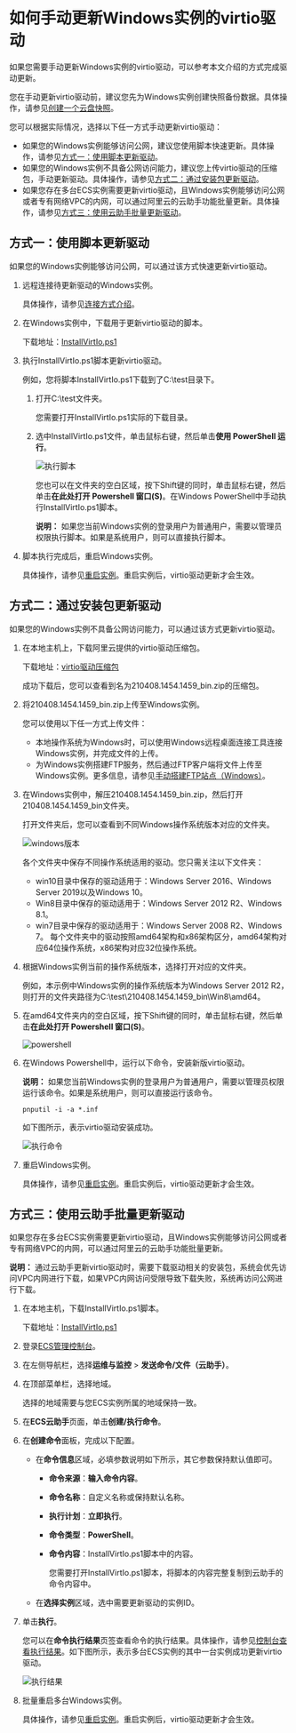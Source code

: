 # 如何手动更新Windows实例的virtio驱动

如果您需要手动更新Windows实例的virtio驱动，可以参考本文介绍的方式完成驱动更新。

您在手动更新virtio驱动前，建议您先为Windows实例创建快照备份数据。具体操作，请参见[创建一个云盘快照](/cn.zh-CN/快照/使用快照/创建一个云盘快照.md)。

您可以根据实际情况，选择以下任一方式手动更新virtio驱动：

-   如果您的Windows实例能够访问公网，建议您使用脚本快速更新。具体操作，请参见[方式一：使用脚本更新驱动](#section_dxx_gk9_ro8)。
-   如果您的Windows实例不具备公网访问能力，建议您上传virtio驱动的压缩包，手动更新驱动。具体操作，请参见[方式二：通过安装包更新驱动](#section_1kb_hov_812)。
-   如果您存在多台ECS实例需要更新virtio驱动，且Windows实例能够访问公网或者专有网络VPC的内网，可以通过阿里云的云助手功能批量更新。具体操作，请参见[方式三：使用云助手批量更新驱动](#section_u8c_blo_x3v)。

## 方式一：使用脚本更新驱动

如果您的Windows实例能够访问公网，可以通过该方式快速更新virtio驱动。

1.  远程连接待更新驱动的Windows实例。

    具体操作，请参见[连接方式介绍](/cn.zh-CN/实例/连接实例/连接方式概述.md)。

2.  在Windows实例中，下载用于更新virtio驱动的脚本。

    下载地址：[InstallVirtIo.ps1](https://windows-driver-cn-beijing.oss-cn-beijing.aliyuncs.com/virtio/InstallVirtIo.ps1)

3.  执行InstallVirtIo.ps1脚本更新virtio驱动。

    例如，您将脚本InstallVirtIo.ps1下载到了C:\\test目录下。

    1.  打开C:\\test文件夹。

        您需要打开InstallVirtIo.ps1实际的下载目录。

    2.  选中InstallVirtIo.ps1文件，单击鼠标右键，然后单击**使用 PowerShell 运行**。

        ![执行脚本](https://static-aliyun-doc.oss-accelerate.aliyuncs.com/assets/img/zh-CN/6902421261/p274473.png)

        您也可以在文件夹的空白区域，按下Shift键的同时，单击鼠标右键，然后单击**在此处打开 Powershell 窗口\(S\)**。在Windows PowerShell中手动执行InstallVirtIo.ps1脚本。

        **说明：** 如果您当前Windows实例的登录用户为普通用户，需要以管理员权限执行脚本。如果是系统用户，则可以直接执行脚本。

4.  脚本执行完成后，重启Windows实例。

    具体操作，请参见[重启实例](/cn.zh-CN/实例/管理实例状态/重启实例.md)。重启实例后，virtio驱动更新才会生效。


## 方式二：通过安装包更新驱动

如果您的Windows实例不具备公网访问能力，可以通过该方式更新virtio驱动。

1.  在本地主机上，下载阿里云提供的virtio驱动压缩包。

    下载地址：[virtio驱动压缩包](https://windows-driver-cn-beijing.oss-cn-beijing.aliyuncs.com/virtio/210408.1454.1459_bin.zip)

    成功下载后，您可以查看到名为210408.1454.1459\_bin.zip的压缩包。

2.  将210408.1454.1459\_bin.zip上传至Windows实例。

    您可以使用以下任一方式上传文件：

    -   本地操作系统为Windows时，可以使用Windows远程桌面连接工具连接Windows实例，并完成文件的上传。
    -   为Windows实例搭建FTP服务，然后通过FTP客户端将文件上传至Windows实例。更多信息，请参见[手动搭建FTP站点（Windows）](/cn.zh-CN/建站教程/搭建应用/搭建FTP站点/手动搭建FTP站点（Windows）.md)。
3.  在Windows实例中，解压210408.1454.1459\_bin.zip，然后打开210408.1454.1459\_bin文件夹。

    打开文件夹后，您可以查看到不同Windows操作系统版本对应的文件夹。

    ![windows版本](https://static-aliyun-doc.oss-accelerate.aliyuncs.com/assets/img/zh-CN/6902421261/p274528.png)

    各个文件夹中保存不同操作系统适用的驱动。您只需关注以下文件夹：

    -   win10目录中保存的驱动适用于：Windows Server 2016、Windows Server 2019以及Windows 10。
    -   Win8目录中保存的驱动适用于：Windows Server 2012 R2、Windows 8.1。
    -   win7目录中保存的驱动适用于：Windows Server 2008 R2、Windows 7。
    每个文件夹中的驱动按照amd64架构和x86架构区分，amd64架构对应64位操作系统，x86架构对应32位操作系统。

4.  根据Windows实例当前的操作系统版本，选择打开对应的文件夹。

    例如，本示例中Windows实例的操作系统版本为Windows Server 2012 R2，则打开的文件夹路径为C:\\test\\210408.1454.1459\_bin\\Win8\\amd64。

5.  在amd64文件夹内的空白区域，按下Shift键的同时，单击鼠标右键，然后单击**在此处打开 Powershell 窗口\(S\)**。

    ![powershell](https://static-aliyun-doc.oss-accelerate.aliyuncs.com/assets/img/zh-CN/6902421261/p274577.png)

6.  在Windows Powershell中，运行以下命令，安装新版virtio驱动。

    **说明：** 如果您当前Windows实例的登录用户为普通用户，需要以管理员权限运行该命令。如果是系统用户，则可以直接运行该命令。

    ```
    pnputil -i -a *.inf
    ```

    如下图所示，表示virtio驱动安装成功。

    ![执行命令](https://static-aliyun-doc.oss-accelerate.aliyuncs.com/assets/img/zh-CN/6902421261/p274580.png)

7.  重启Windows实例。

    具体操作，请参见[重启实例](/cn.zh-CN/实例/管理实例状态/重启实例.md)。重启实例后，virtio驱动更新才会生效。


## 方式三：使用云助手批量更新驱动

如果您存在多台ECS实例需要更新virtio驱动，且Windows实例能够访问公网或者专有网络VPC的内网，可以通过阿里云的云助手功能批量更新。

**说明：** 通过云助手更新virtio驱动时，需要下载驱动相关的安装包，系统会优先访问VPC内网进行下载，如果VPC内网访问受限导致下载失败，系统再访问公网进行下载。

1.  在本地主机，下载InstallVirtIo.ps1脚本。

    下载地址：[InstallVirtIo.ps1](https://windows-driver-cn-beijing.oss-cn-beijing.aliyuncs.com/virtio/InstallVirtIo.ps1)

2.  登录[ECS管理控制台](https://ecs.console.aliyun.com)。

3.  在左侧导航栏，选择**运维与监控** \> **发送命令/文件（云助手）**。

4.  在顶部菜单栏，选择地域。

    选择的地域需要与您ECS实例所属的地域保持一致。

5.  在**ECS云助手**页面，单击**创建/执行命令**。

6.  在**创建命令**面板，完成以下配置。

    -   在**命令信息**区域，必填参数说明如下所示，其它参数保持默认值即可。
        -   **命令来源**：**输入命令内容**。
        -   **命令名称**：自定义名称或保持默认名称。
        -   **执行计划**：**立即执行**。
        -   **命令类型**：**PowerShell**。
        -   **命令内容**：InstallVirtIo.ps1脚本中的内容。

            您需要打开InstallVirtIo.ps1脚本，将脚本的内容完整复制到云助手的命令内容中。

    -   在**选择实例**区域，选中需要更新驱动的实例ID。
7.  单击**执行**。

    您可以在**命令执行结果**页签查看命令的执行结果。具体操作，请参见[控制台查看执行结果](/cn.zh-CN/运维与监控/云助手/使用云助手/查看执行结果及修复常见问题.md)。如下图所示，表示多台ECS实例的其中一台实例成功更新virtio驱动。

    ![执行结果](https://static-aliyun-doc.oss-accelerate.aliyuncs.com/assets/img/zh-CN/6902421261/p274637.png)

8.  批量重启多台Windows实例。

    具体操作，请参见[重启实例](/cn.zh-CN/实例/管理实例状态/重启实例.md)。重启实例后，virtio驱动更新才会生效。


